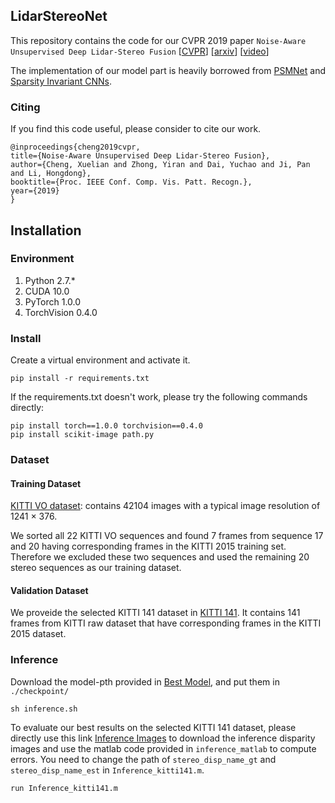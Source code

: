## LidarStereoNet
This repository contains the code for our CVPR 2019 paper `Noise-Aware Unsupervised Deep Lidar-Stereo Fusion` [[CVPR](https://openaccess.thecvf.com/content_CVPR_2019/papers/Cheng_Noise-Aware_Unsupervised_Deep_Lidar-Stereo_Fusion_CVPR_2019_paper.pdf)] [[arxiv](https://arxiv.org/abs/1904.03868)] [[video](https://youtu.be/8wBzUY8bAvU)]

The implementation of our model part is heavily borrowed from [PSMNet](https://openaccess.thecvf.com/content_cvpr_2018/papers/Chang_Pyramid_Stereo_Matching_CVPR_2018_paper.pdf) and [Sparsity Invariant CNNs](http://www.cvlibs.net/publications/Uhrig2017THREEDV.pdf). 

### Citing
If you find this code useful, please consider to cite our work.

```
@inproceedings{cheng2019cvpr,
title={Noise-Aware Unsupervised Deep Lidar-Stereo Fusion},
author={Cheng, Xuelian and Zhong, Yiran and Dai, Yuchao and Ji, Pan and Li, Hongdong},
booktitle={Proc. IEEE Conf. Comp. Vis. Patt. Recogn.},
year={2019}
}
```

## Installation

### Environment

1. Python 2.7.*
2. CUDA 10.0
3. PyTorch 1.0.0
4. TorchVision 0.4.0

### Install
Create a  virtual environment and activate it.
```shell
pip install -r requirements.txt
```

If the requirements.txt doesn't work, please try the following commands directly:
```shell
pip install torch==1.0.0 torchvision==0.4.0
pip install scikit-image path.py
```

### Dataset

#### Training Dataset
[KITTI VO dataset](http://www.cvlibs.net/datasets/kitti/eval_odometry.php): contains 42104 images with a typical image resolution of 1241 × 376.

We sorted all 22 KITTI VO sequences and found 7 frames from sequence 17 and 20 having corresponding frames in the KITTI 2015 training set. Therefore we excluded these two sequences and used the remaining 20 stereo sequences as our training dataset.

#### Validation Dataset
We proveide the selected KITTI 141 dataset in [KITTI 141](https://drive.google.com/file/d/1lsuM3LUfwR2c_L1c1rDzJ_aG5bwtUdUk/view?usp=sharing).
It contains 141 frames from KITTI raw dataset that have corresponding frames in the KITTI 2015 dataset.

### Inference
Download the model-pth provided in [Best Model](https://drive.google.com/file/d/1NdEBdrUq8iM9ZkWjWmvfSph-3fPoE4yu/view?usp=sharing), and put them in `./checkpoint/`
```shell
sh inference.sh
```

To evaluate our best results on the selected KITTI 141 dataset, please directly use this link [Inference Images](https://drive.google.com/file/d/1XnrEU6Xwsok20EdFoSswkmkgdx1dHNUy/view?usp=sharing) to download the inference disparity images and use the matlab code provided in `inference_matlab` to compute errors. You need to change the path of `stereo_disp_name_gt` and `stereo_disp_name_est` in `Inference_kitti141.m`.

```shell
run Inference_kitti141.m
```

